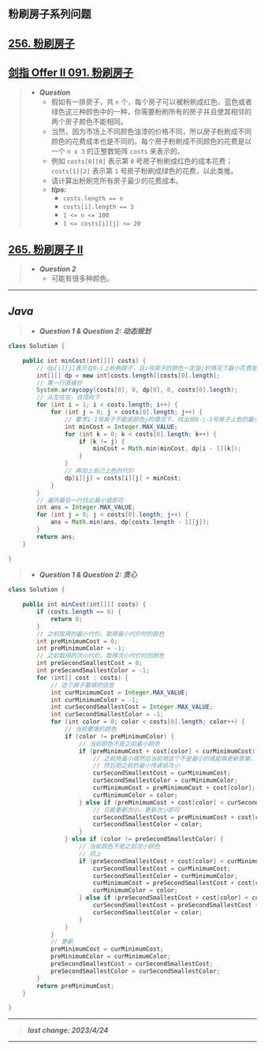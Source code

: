 ## 粉刷房子系列问题

## [256. 粉刷房子](https://leetcode.cn/problems/paint-house/)

## [剑指 Offer II 091. 粉刷房子](https://leetcode.cn/problems/JEj789/)

> - ***Question***
>   - 假如有一排房子，共 `n` 个，每个房子可以被粉刷成红色、蓝色或者绿色这三种颜色中的一种，你需要粉刷所有的房子并且使其相邻的两个房子颜色不能相同。
>   - 当然，因为市场上不同颜色油漆的价格不同，所以房子粉刷成不同颜色的花费成本也是不同的。每个房子粉刷成不同颜色的花费是以一个 `n x 3` 的正整数矩阵 `costs` 来表示的。
>   - 例如 `costs[0][0]` 表示第 `0` 号房子粉刷成红色的成本花费； `costs[1][2]` 表示第 `1` 号房子粉刷成绿色的花费，以此类推。
>   - 请计算出粉刷完所有房子最少的花费成本。
>   - ***tips:***
>     - `costs.length == n`
>     - `costs[i].length == 3`
>     - `1 <= n <= 100`
>     - `1 <= costs[i][j] <= 20`

## [265. 粉刷房子 II](https://leetcode.cn/problems/paint-house-ii/)

> - ***Question 2***
>   - 可能有很多种颜色。

---

## *Java*

> - ***Question 1 & Question 2: 动态规划***

```java
class Solution {
    
    public int minCost(int[][] costs) {
        // dp[i][j]表示在0-i上粉刷房子，且i号房子的颜色一定是j的情况下最小花费是什么
        int[][] dp = new int[costs.length][costs[0].length];
        // 第一行直接抄
        System.arraycopy(costs[0], 0, dp[0], 0, costs[0].length);
        // 从左往右，自顶向下
        for (int i = 1; i < costs.length; i++) {
            for (int j = 0; j < costs[0].length; j++) {
                // 要求i-1号房子不能是颜色j的情况下，找出给0-i-1号房子上色的最小的花费
                int minCost = Integer.MAX_VALUE;
                for (int k = 0; k < costs[0].length; k++) {
                    if (k != j) {
                        minCost = Math.min(minCost, dp[i - 1][k]);
                    }
                }
                // 再加上自己上色的代价
                dp[i][j] = costs[i][j] + minCost;
            }
        }
        // 遍历最后一行找出最小值即可
        int ans = Integer.MAX_VALUE;
        for (int j = 0; j < costs[0].length; j++) {
            ans = Math.min(ans, dp[costs.length - 1][j]);
        }
        return ans;
    }
    
}
```

> - ***Question 1 & Question 2: 贪心***

```java
class Solution {
    
    public int minCost(int[][] costs) {
        if (costs.length == 0) {
            return 0;
        }
        // 之前取得的最小代价、取得最小代价时的颜色
        int preMinimumCost = 0;
        int preMinimumColor = -1;
        // 之前取得的次小代价、取得次小代价时的颜色
        int preSecondSmallestCost = 0;
        int preSecondSmallestColor = -1;
        for (int[] cost : costs) {
            // 这个房子要填的信息
            int curMinimumCost = Integer.MAX_VALUE;
            int curMinimumColor = -1;
            int curSecondSmallestCost = Integer.MAX_VALUE;
            int curSecondSmallestColor = -1;
            for (int color = 0; color < costs[0].length; color++) {
                // 当前要填的颜色
                if (color != preMinimumColor) {
                    // 当前颜色不是之前最小颜色
                    if (preMinimumCost + cost[color] < curMinimumCost) {
                        // 之前用最小填然后当前用这个不是最小的填能够更新答案，就更新当前的最小
                        // 然后把之前的最小传递给次小
                        curSecondSmallestCost = curMinimumCost;
                        curSecondSmallestColor = curMinimumColor;
                        curMinimumCost = preMinimumCost + cost[color];
                        curMinimumColor = color;
                    } else if (preMinimumCost + cost[color] < curSecondSmallestCost) {
                        // 只能更新次小，更新次小即可
                        curSecondSmallestCost = preMinimumCost + cost[color];
                        curSecondSmallestColor = color;
                    }
                } else if (color != preSecondSmallestColor) {
                    // 当前颜色不是之前次小颜色
                    // 同上
                    if (preSecondSmallestCost + cost[color] < curMinimumCost) {
                        curSecondSmallestCost = curMinimumCost;
                        curSecondSmallestColor = curMinimumColor;
                        curMinimumCost = preSecondSmallestCost + cost[color];
                        curMinimumColor = color;
                    } else if (preSecondSmallestCost + cost[color] < curSecondSmallestCost) {
                        curSecondSmallestCost = preSecondSmallestCost + cost[color];
                        curSecondSmallestColor = color;
                    }
                }
            }
            // 更新
            preMinimumCost = curMinimumCost;
            preMinimumColor = curMinimumColor;
            preSecondSmallestCost = curSecondSmallestCost;
            preSecondSmallestColor = curSecondSmallestColor;
        }
        return preMinimumCost;
    }
    
}

```

---

> ***last change: 2023/4/24***

---
